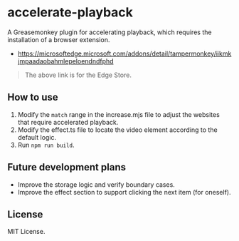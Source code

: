 # accelerate-playback

A Greasemonkey plugin for accelerating playback, which requires the installation of a browser extension.

- https://microsoftedge.microsoft.com/addons/detail/tampermonkey/iikmkjmpaadaobahmlepeloendndfphd

> The above link is for the Edge Store.

## How to use

1. Modify the `match` range in the increase.mjs file to adjust the websites that require accelerated playback.
2. Modify the effect.ts file to locate the video element according to the default logic.
3. Run `npm run build`.

## Future development plans

- Improve the storage logic and verify boundary cases.
- Improve the effect section to support clicking the next item (for oneself).

## License

MIT License.
